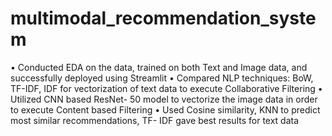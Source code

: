 # multimodal_recommendation_system

• Conducted EDA on the data, trained on both Text and Image data, and successfully deployed using Streamlit
• Compared NLP techniques: BoW, TF-IDF, IDF for vectorization of text data to execute Collaborative Filtering
• Utilized CNN based ResNet- 50 model to vectorize the image data in order to execute Content based Filtering
• Used Cosine similarity, KNN to predict most similar recommendations, TF- IDF gave best results for text data
